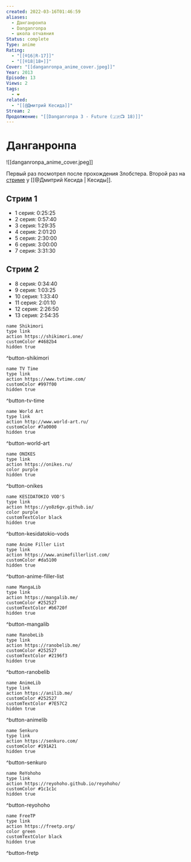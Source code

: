 ```yaml
---
created: 2022-03-16T01:46:59
aliases:
  - Данганронпа
  - Danganronpa
  - школа отчаяния
Status: complete
Type: anime
Rating:
  - "[[®️16|R-17]]"
  - "[[®️18|18+]]"
Cover: "[[danganronpa_anime_cover.jpeg]]"
Year: 2013
Episode: 13
Views: 2
tags:
  - ❤
related:
  - "[[@Дмитрий Кесида]]"
Stream: 2
Продолжение: "[[Danganronpa 3 - Future (🇯🇵📺 18)]]"
---
```


# Данганронпа

![[danganronpa_anime_cover.jpeg]]

Первый раз посмотрел после прохождения Злобстера. Второй раз на [стриме](https://onikes.ru/anismotr/490-danganronpa.html) у [[@Дмитрий Кесида | Кесиды]].

## Стрим 1
 - 1 серия: 0:25:25
 - 2 серия: 0:57:40
 - 3 серия: 1:29:35
 - 4 серия: 2:01:20
 - 5 серия: 2:30:00
 - 6 серия: 3:00:00
 - 7 серия: 3:31:30

## Стрим 2
 - 8 серия: 0:34:40
 - 9 серия: 1:03:25
 - 10 серия: 1:33:40
 - 11 серия: 2:01:10
 - 12 серия: 2:26:50
 - 13 серия: 2:54:35

```button
name Shikimori
type link
action https://shikimori.one/
customColor #4682b4
hidden true
```
^button-shikimori

```button
name TV Time
type link
action https://www.tvtime.com/
customColor #997f00
hidden true
```
^button-tv-time

```button
name World Art
type link
action http://www.world-art.ru/
customColor #7a0000
hidden true
```
^button-world-art

```button
name ONIKES
type link
action https://onikes.ru/
color purple
hidden true
```
^button-onikes

```button
name KESIDATOKIO VOD'S
type link
action https://yo8z6gv.github.io/
color purple
customTextColor black
hidden true
```
^button-kesidatokio-vods

```button
name Anime Filler List
type link
action https://www.animefillerlist.com/
customColor #da5100
hidden true
```
^button-anime-filler-list

```button
name MangaLib
type link
action https://mangalib.me/
customColor #252527
customTextColor #b6720f
hidden true
```
^button-mangalib

```button
name RanobeLib
type link
action https://ranobelib.me/
customColor #252527
customTextColor #2196f3
hidden true
```
^button-ranobelib

```button
name AnimeLib
type link
action https://anilib.me/
customColor #252527
customTextColor #7E57C2
hidden true
```
^button-animelib

```button
name Senkuro
type link
action https://senkuro.com/
customColor #191A21
hidden true
```
^button-senkuro

```button
name ReYohoho
type link
action https://reyohoho.github.io/reyohoho/
customColor #1c1c1c
hidden true
```
^button-reyohoho

```button
name FreeTP
type link
action https://freetp.org/
color green
customTextColor black
hidden true
```
^button-fretp
